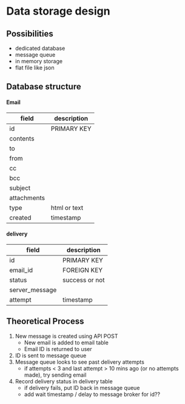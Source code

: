 # Data storage design 

## Possibilities

- dedicated database
- message queue
- in memory storage
- flat file like json 

## Database structure


#### Email
|field  |description    |
|-------|---------------|
|id     |PRIMARY KEY
|contents|
|to|
|from|
|cc|
|bcc|
|subject|
|attachments|
|type   | html or text|
|created |  timestamp|


#### delivery
|field  |description    |
|-------|---------------|
|id     |PRIMARY KEY|
|email_id | FOREIGN KEY|
|status | success or not|
|server_message |
|attempt | timestamp|


## Theoretical Process

1. New message is created using API POST
    - New email is added to email table
    - Email ID is returned to user
2. ID is sent to message queue
3. Message queue looks to see past delivery attempts
    - if attempts < 3 and last attempt > 10 mins ago (or no attempts made), try sending email
4. Record delivery status in delivery table
    - if delivery fails, put ID back in message queue
    - add wait timestamp / delay to message broker for id??
